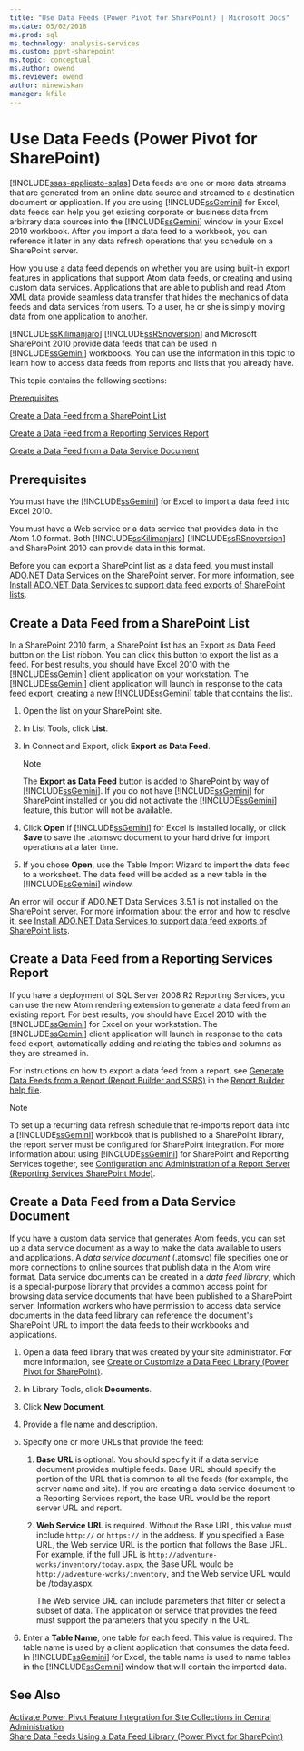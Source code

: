 ```yaml
---
title: "Use Data Feeds (Power Pivot for SharePoint) | Microsoft Docs"
ms.date: 05/02/2018
ms.prod: sql
ms.technology: analysis-services
ms.custom: ppvt-sharepoint
ms.topic: conceptual
ms.author: owend
ms.reviewer: owend
author: minewiskan
manager: kfile
---
```

# Use Data Feeds (Power Pivot for SharePoint)
[!INCLUDE[ssas-appliesto-sqlas](../../includes/ssas-appliesto-sqlas.md)]
  Data feeds are one or more data streams that are generated from an online data source and streamed to a destination document or application. If you are using [!INCLUDE[ssGemini](../../includes/ssgemini-md.md)] for Excel, data feeds can help you get existing corporate or business data from arbitrary data sources into the [!INCLUDE[ssGemini](../../includes/ssgemini-md.md)] window in your Excel 2010 workbook. After you import a data feed to a workbook, you can reference it later in any data refresh operations that you schedule on a SharePoint server.  
  
 How you use a data feed depends on whether you are using built-in export features in applications that support Atom data feeds, or creating and using custom data services. Applications that are able to publish and read Atom XML data provide seamless data transfer that hides the mechanics of data feeds and data services from users. To a user, he or she is simply moving data from one application to another.  
  
 [!INCLUDE[ssKilimanjaro](../../includes/sskilimanjaro-md.md)] [!INCLUDE[ssRSnoversion](../../includes/ssrsnoversion-md.md)] and Microsoft SharePoint 2010 provide data feeds that can be used in [!INCLUDE[ssGemini](../../includes/ssgemini-md.md)] workbooks. You can use the information in this topic to learn how to access data feeds from reports and lists that you already have.  
  
 This topic contains the following sections:  
  
 [Prerequisites](#prereq)  
  
 [Create a Data Feed from a SharePoint List](#sharepointlist)  
  
 [Create a Data Feed from a Reporting Services Report](#rsreport)  
  
 [Create a Data Feed from a Data Service Document](#dsdoc)  
  
##  <a name="prereq"></a> Prerequisites  
 You must have the [!INCLUDE[ssGemini](../../includes/ssgemini-md.md)] for Excel to import a data feed into Excel 2010.  
  
 You must have a Web service or a data service that provides data in the Atom 1.0 format. Both [!INCLUDE[ssKilimanjaro](../../includes/sskilimanjaro-md.md)] [!INCLUDE[ssRSnoversion](../../includes/ssrsnoversion-md.md)] and SharePoint 2010 can provide data in this format.  
  
 Before you can export a SharePoint list as a data feed, you must install ADO.NET Data Services on the SharePoint server. For more information, see [Install ADO.NET Data Services to support data feed exports of SharePoint lists](https://msdn.microsoft.com/f32527ae-f623-4e08-adfb-6d3262f5c2ac).  
  
##  <a name="sharepointlist"></a> Create a Data Feed from a SharePoint List  
 In a SharePoint 2010 farm, a SharePoint list has an Export as Data Feed button on the List ribbon. You can click this button to export the list as a feed. For best results, you should have Excel 2010 with the [!INCLUDE[ssGemini](../../includes/ssgemini-md.md)] client application on your workstation. The [!INCLUDE[ssGemini](../../includes/ssgemini-md.md)] client application will launch in response to the data feed export, creating a new [!INCLUDE[ssGemini](../../includes/ssgemini-md.md)] table that contains the list.  
  
1.  Open the list on your SharePoint site.  
  
2.  In List Tools, click **List**.  
  
3.  In Connect and Export, click **Export as Data Feed**.  
  
    > [!NOTE]  
    >  The **Export as Data Feed** button is added to SharePoint by way of [!INCLUDE[ssGemini](../../includes/ssgemini-md.md)]. If you do not have [!INCLUDE[ssGemini](../../includes/ssgemini-md.md)] for SharePoint installed or you did not activate the [!INCLUDE[ssGemini](../../includes/ssgemini-md.md)] feature, this button will not be available.  
  
4.  Click **Open** if [!INCLUDE[ssGemini](../../includes/ssgemini-md.md)] for Excel is installed locally, or click **Save** to save the .atomsvc document to your hard drive for import operations at a later time.  
  
5.  If you chose **Open**, use the Table Import Wizard to import the data feed to a worksheet. The data feed will be added as a new table in the [!INCLUDE[ssGemini](../../includes/ssgemini-md.md)] window.  
  
 An error will occur if ADO.NET Data Services 3.5.1 is not installed on the SharePoint server. For more information about the error and how to resolve it, see [Install ADO.NET Data Services to support data feed exports of SharePoint lists](https://msdn.microsoft.com/f32527ae-f623-4e08-adfb-6d3262f5c2ac).  
  
##  <a name="rsreport"></a> Create a Data Feed from a Reporting Services Report  
 If you have a deployment of SQL Server 2008 R2 Reporting Services, you can use the new Atom rendering extension to generate a data feed from an existing report. For best results, you should have Excel 2010 with the [!INCLUDE[ssGemini](../../includes/ssgemini-md.md)] for Excel on your workstation. The [!INCLUDE[ssGemini](../../includes/ssgemini-md.md)] client application will launch in response to the data feed export, automatically adding and relating the tables and columns as they are streamed in.  
  
 For instructions on how to export a data feed from a report, see [Generate Data Feeds from a Report &#40;Report Builder and SSRS&#41;](/sql/reporting-services/report-builder/generate-data-feeds-from-a-report-report-builder-and-ssrs.md) in the [Report Builder help file](https://go.microsoft.com/fwlink/?LinkId=154494).  
  
> [!NOTE]  
>  To set up a recurring data refresh schedule that re-imports report data into a [!INCLUDE[ssGemini](../../includes/ssgemini-md.md)] workbook that is published to a SharePoint library, the report server must be configured for SharePoint integration. For more information about using [!INCLUDE[ssGemini](../../includes/ssgemini-md.md)] for SharePoint and Reporting Services together, see [Configuration and Administration of a Report Server &#40;Reporting Services SharePoint Mode&#41;](/sql/reporting-services/report-server-sharepoint/configuration-and-administration-of-a-report-server.md).  
  
##  <a name="dsdoc"></a> Create a Data Feed from a Data Service Document  
 If you have a custom data service that generates Atom feeds, you can set up a data service document as a way to make the data available to users and applications. A *data service document* (.atomsvc) file specifies one or more connections to online sources that publish data in the Atom wire format. Data service documents can be created in a *data feed library*, which is a special-purpose library that provides a common access point for browsing data service documents that have been published to a SharePoint server. Information workers who have permission to access data service documents in the data feed library can reference the document's SharePoint URL to import the data feeds to their workbooks and applications.  
  
1.  Open a data feed library that was created by your site administrator. For more information, see [Create or Customize a Data Feed Library &#40;Power Pivot for SharePoint&#41;](../../analysis-services/power-pivot-sharepoint/create-or-customize-a-data-feed-library-power-pivot-for-sharepoint.md).  
  
2.  In Library Tools, click **Documents**.  
  
3.  Click **New Document**.  
  
4.  Provide a file name and description.  
  
5.  Specify one or more URLs that provide the feed:  
  
    1.  **Base URL** is optional. You should specify it if a data service document provides multiple feeds. Base URL should specify the portion of the URL that is common to all the feeds (for example, the server name and site). If you are creating a data service document to a Reporting Services report, the base URL would be the report server URL and report.  
  
    2.  **Web Service URL** is required. Without the Base URL, this value must include `http://` or `https://` in the address. If you specified a Base URL, the Web service URL is the portion that follows the Base URL. For example, if the full URL is `http://adventure-works/inventory/today.aspx`, the Base URL would be `http://adventure-works/inventory`, and the Web service URL would be /today.aspx.  
  
         The Web service URL can include parameters that filter or select a subset of data. The application or service that provides the feed must support the parameters that you specify in the URL.  
  
6.  Enter a **Table Name**, one table for each feed. This value is required. The table name is used by a client application that consumes the data feed. In [!INCLUDE[ssGemini](../../includes/ssgemini-md.md)] for Excel, the table name is used to name tables in the [!INCLUDE[ssGemini](../../includes/ssgemini-md.md)] window that will contain the imported data.  
  
## See Also  
 [Activate Power Pivot Feature Integration for Site Collections in Central Administration](../../analysis-services/power-pivot-sharepoint/activate-power-pivot-integration-for-site-collections-in-ca.md)   
 [Share Data Feeds Using a Data Feed Library &#40;Power Pivot for SharePoint&#41;](../../analysis-services/power-pivot-sharepoint/share-data-feeds-using-a-data-feed-library-power-pivot-for-sharepoint.md)  
  
  
